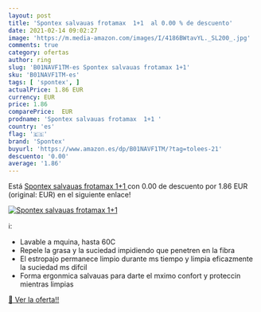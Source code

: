 ```yaml
---
layout: post
title: 'Spontex salvauas frotamax  1+1  al 0.00 % de descuento'
date: 2021-02-14 09:02:27
image: 'https://m.media-amazon.com/images/I/4186BWtavYL._SL200_.jpg'
comments: true
category: ofertas
author: ring
slug: 'B01NAVF1TM-es Spontex salvauas frotamax 1+1'
sku: 'B01NAVF1TM-es'
tags: [ 'spontex', ]
actualPrice: 1.86 EUR
currency: EUR
price: 1.86
comparePrice:  EUR
prodname: 'Spontex salvauas frotamax  1+1 '
country: 'es'
flag: '🇪🇸'
brand: 'Spontex'
buyurl: 'https://www.amazon.es/dp/B01NAVF1TM/?tag=tolees-21'
descuento: '0.00'
average: '1.86'
---
```


Está [Spontex salvauas frotamax  1+1 ](https://www.amazon.es/dp/B01NAVF1TM/?tag=tolees-21) con 0.00 de descuento por 1.86 EUR (original:  EUR) en el siguiente enlace!

[![Spontex salvauas frotamax  1+1 ](https://m.media-amazon.com/images/I/4186BWtavYL._SL200_.jpg)](https://www.amazon.es/dp/B01NAVF1TM/?tag=tolees-21)

ℹ️:

- Lavable a mquina, hasta 60C
- Repele la grasa y la suciedad impidiendo que penetren en la fibra
- El estropajo permanece limpio durante ms tiempo y limpia eficazmente la suciedad ms difcil
- Forma ergonmica salvauas para darte el mximo confort y proteccin mientras limpias

[🛒 Ver la oferta!!](https://www.amazon.es/dp/B01NAVF1TM/?tag=tolees-21)
